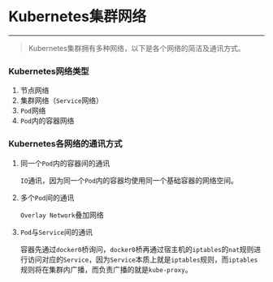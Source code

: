 # Kubernetes集群网络

---

> Kubernetes集群拥有多种网络，以下是各个网络的简洁及通讯方式。

### Kubernetes网络类型

1. 节点网络
2. 集群网络（`Service`网络）
3. `Pod`网络
4. `Pod`内的容器网络

### Kubernetes各网络的通讯方式

1. 同一个`Pod`内的容器间的通讯

   `IO`通讯，因为同一个`Pod`内的容器均使用同一个基础容器的网络空间。

2. 多个`Pod`间的通讯

   `Overlay Network`叠加网络

3. `Pod`与`Service`间的通讯

   容器先通过`docker0`桥询问，`docker0`桥再通过宿主机的`iptables`的`nat`规则进行访问对应的`Service`，因为`Service`本质上就是`iptables`规则，而`iptables`规则将在集群内广播，而负责广播的就是`kube-proxy`。